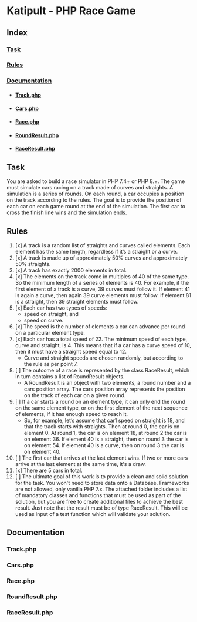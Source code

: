 # Katipult - PHP Race Game

## Index

### [Task](#task-1)
### [Rules](#rules-1)
### [Documentation](#documentation-1)
 - #### [Track.php](#trackphp-1)
 - #### [Cars.php](#carsphp-1)
 - #### [Race.php](#racephp-1)
 - #### [RoundResult.php](#roundresultphp-1)
 - #### [RaceResult.php](#raceresultphp-1)

## Task

You are asked to build a race simulator in PHP 7.4+ or PHP 8.+. The game must simulate cars racing on a track made of curves and straights. A simulation is a series of rounds. On each round, a car occupies a position on the track according to the rules. The goal is to provide the position of each car on each game round at the end of the simulation. The first car to cross the finish line wins and the simulation ends.


## Rules

1. [x] A track is a random list of straights and curves called elements. Each element has the same length, regardless if it’s a straight or a curve.
2. [x] A track is made up of approximately 50% curves and approximately 50% straights.
3. [x] A track has exactly 2000 elements in total.
4. [x] The elements on the track come in multiples of 40 of the same type. So the minimum length of a series of elements is 40. For example, if the first element of a track is a curve, 39 curves must follow it. If element 41 is again a curve, then again 39 curve elements must follow. If element 81 is a straight, then 39 straight elements must follow.
5. [x] Each car has two types of speeds: 
   - speed on straight, and 
   - speed on curve. 
6. [x] The speed is the number of elements a car can advance per round on a particular element type.
7. [x] Each car has a total speed of 22. The minimum speed of each type, curve and straight, is 4. This means that if a car has a curve speed of 10, then it must have a straight speed equal to 12.
   - Curve and straight speeds are chosen randomly, but according to the rule as per point 7.
8. [ ] The outcome of a race is represented by the class RaceResult, which in turn contains a list of RoundResult objects. 
   - A RoundResult is an object with two elements, a round number and a cars position array. The cars position array represents the position on the track of each car on a given round.
9. [ ] If a car starts a round on an element type, it can only end the round on the same element type, or on the first element of the next sequence of elements, if it has enough speed to reach it.
   - So, for example, let’s assume that car1 speed on straight is 18, and that the track starts with straights. Then at round 0, the car is on element 0. At round 1, the car is on element 18, at round 2 the car is on element 36. If element 40 is a straight, then on round 3 the car is on element 54. If element 40 is a curve, then on round 3 the car is on element 40.
10. [ ] The first car that arrives at the last element wins. If two or more cars arrive at the last element at the same time, it's a draw.
11. [x] There are 5 cars in total.
12. [ ] The ultimate goal of this work is to provide a clean and solid solution for the task. You won't need to store data onto a Database. Frameworks are not allowed, only vanilla PHP 7.x. The attached folder includes a list of mandatory classes and functions that must be used as part of the solution, but you are free to create additional files to achieve the best result. Just note that the result must be of type RaceResult. This will be used as input of a test function which will validate your solution.

## Documentation

### Track.php

### Cars.php

### Race.php

### RoundResult.php

### RaceResult.php


